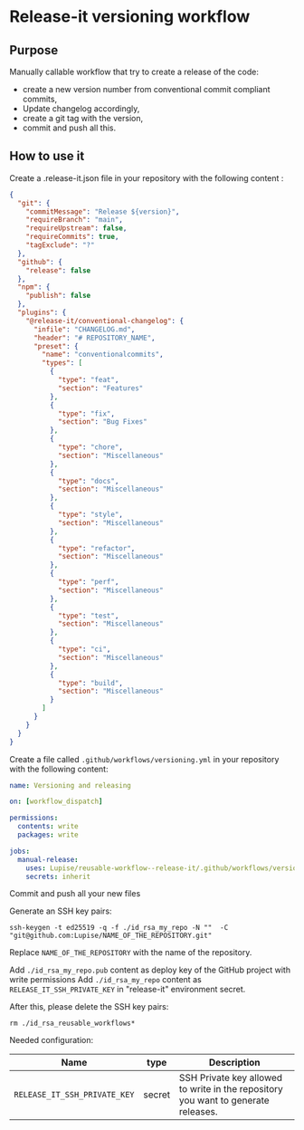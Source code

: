 # Release-it versioning workflow

## Purpose

Manually callable workflow that try to create a release of the code:
- create a new version number from conventional commit compliant commits,
- Update changelog accordingly,
- create a git tag with the version,
- commit and push all this.

## How to use it

Create a .release-it.json file in your repository with the following content : 

```json
{
  "git": {
    "commitMessage": "Release ${version}",
    "requireBranch": "main",
    "requireUpstream": false,
    "requireCommits": true,
    "tagExclude": "?"
  },
  "github": {
    "release": false
  },
  "npm": {
    "publish": false
  },
  "plugins": {
    "@release-it/conventional-changelog": {
      "infile": "CHANGELOG.md",
      "header": "# REPOSITORY_NAME",
      "preset": {
        "name": "conventionalcommits",
        "types": [
          {
            "type": "feat",
            "section": "Features"
          },
          {
            "type": "fix",
            "section": "Bug Fixes"
          },
          {
            "type": "chore",
            "section": "Miscellaneous"
          },
          {
            "type": "docs",
            "section": "Miscellaneous"
          },
          {
            "type": "style",
            "section": "Miscellaneous"
          },
          {
            "type": "refactor",
            "section": "Miscellaneous"
          },
          {
            "type": "perf",
            "section": "Miscellaneous"
          },
          {
            "type": "test",
            "section": "Miscellaneous"
          },
          {
            "type": "ci",
            "section": "Miscellaneous"
          },
          {
            "type": "build",
            "section": "Miscellaneous"
          }
        ]
      }
    }
  }
}

```

Create a file called `.github/workflows/versioning.yml` in your repository with the following content: 

```yaml
name: Versioning and releasing

on: [workflow_dispatch]

permissions:
  contents: write
  packages: write

jobs:
  manual-release:
    uses: Lupise/reusable-workflow--release-it/.github/workflows/versioning.yml@v1
    secrets: inherit
```

Commit and push all your new files

Generate an SSH key pairs:

```shell
ssh-keygen -t ed25519 -q -f ./id_rsa_my_repo -N ""  -C "git@github.com:Lupise/NAME_OF_THE_REPOSITORY.git"
```

Replace `NAME_OF_THE_REPOSITORY` with the name of the repository.

Add `./id_rsa_my_repo.pub` content as deploy key of the GitHub project with write permissions
Add `./id_rsa_my_repo` content as `RELEASE_IT_SSH_PRIVATE_KEY` in "release-it" environment secret.

After this, please delete the SSH key pairs:

```shell
rm ./id_rsa_reusable_workflows*
```

Needed configuration:

| Name                         | type   | Description                                                                       |
|------------------------------|--------|-----------------------------------------------------------------------------------|
| `RELEASE_IT_SSH_PRIVATE_KEY` | secret | SSH Private key allowed to write in the repository you want to generate releases. |
